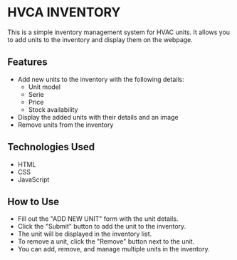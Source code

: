 # HVCA INVENTORY

This is a simple inventory management system for HVAC units. It allows you to add units to the inventory and display them on the webpage.

## Features

- Add new units to the inventory with the following details:
  - Unit model
  - Serie
  - Price
  - Stock availability
- Display the added units with their details and an image
- Remove units from the inventory

## Technologies Used

- HTML
- CSS
- JavaScript

## How to Use

- Fill out the "ADD NEW UNIT" form with the unit details.
- Click the "Submit" button to add the unit to the inventory.
- The unit will be displayed in the inventory list.
- To remove a unit, click the "Remove" button next to the unit.
- You can add, remove, and manage multiple units in the inventory.
